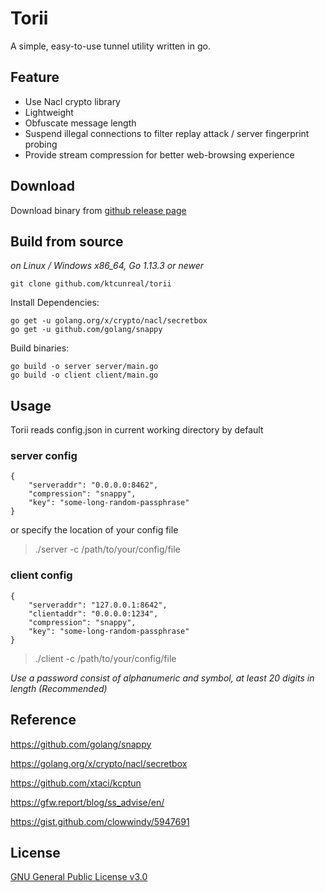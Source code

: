 # Torii
A simple, easy-to-use tunnel utility written in go.

## Feature
- Use Nacl crypto library
- Lightweight
- Obfuscate message length
- Suspend illegal connections to filter replay attack / server fingerprint probing
- Provide stream compression for better web-browsing experience

## Download
Download binary from [github release page](https://github.com/ktcunreal/torii/releases)

## Build from source
*on Linux / Windows x86_64, Go 1.13.3 or newer*

```
git clone github.com/ktcunreal/torii
``` 
Install Dependencies:
```
go get -u golang.org/x/crypto/nacl/secretbox 
go get -u github.com/golang/snappy
```

Build binaries:
```
go build -o server server/main.go 
go build -o client client/main.go
```

## Usage
Torii reads config.json in current working directory by default
### server config

```
{
    "serveraddr": "0.0.0.0:8462",
    "compression": "snappy",
    "key": "some-long-random-passphrase"
}
```
or specify the location of your config file 
> ./server -c /path/to/your/config/file 

### client config

```
{
    "serveraddr": "127.0.0.1:8642",
    "clientaddr": "0.0.0.0:1234",
    "compression": "snappy",
    "key": "some-long-random-passphrase"
}
```

> ./client -c /path/to/your/config/file 

*Use a password consist of alphanumeric and symbol, at least 20 digits in length (Recommended)*

## Reference

https://github.com/golang/snappy

https://golang.org/x/crypto/nacl/secretbox

https://github.com/xtaci/kcptun

https://gfw.report/blog/ss_advise/en/

https://gist.github.com/clowwindy/5947691

## License
[GNU General Public License v3.0](https://raw.githubusercontent.com/ktcunreal/torii/master/LICENSE)
